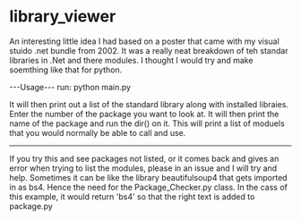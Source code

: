 # library_viewer

An interesting little idea I had based on a poster that came with my visual stuido .net bundle from 2002.
It was a really neat breakdown of teh standar libraries in .Net and there modules.
I thought I would try and make soemthing like that for python.

---Usage---
run: python main.py

It will then print out a list of the standard library along with installed libraies.
Enter the number of the package you want to look at.
It will then print the name of the package and run the dir() on it.
This will print a list of moduels that you would normally be able to call and use.

-----------

If you try this and see packages not listed, or it comes back and gives an error when trying to list the modules,
please in an issue and I will try and help. Sometimes it can be like the library beautifulsoup4 that gets imported in as bs4.
Hence the need for the Package_Checker.py class. In the cass of this example, it would return 'bs4' so that the right text
is added to package.py
